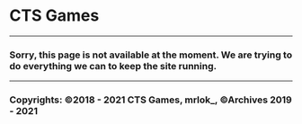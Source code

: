 # CTS Games
---
### Sorry, this page is not available at the moment. We are trying to do everything we can to keep the site running.

<!-- ### Please wait a bit, we are trying to transfer you to the main page! -->
---
### Copyrights: ©2018 - 2021 CTS Games, mrlok_, ©Archives 2019 - 2021

<head>
<link rel="apple-touch-icon" sizes="57x57" href="./favicon/apple-icon-57x57.png">
<link rel="apple-touch-icon" sizes="60x60" href="./favicon/apple-icon-60x60.png">
<link rel="apple-touch-icon" sizes="72x72" href="./favicon/apple-icon-72x72.png">
<link rel="apple-touch-icon" sizes="76x76" href="./favicon/apple-icon-76x76.png">
<link rel="apple-touch-icon" sizes="114x114" href="./favicon/apple-icon-114x114.png">
<link rel="apple-touch-icon" sizes="120x120" href="./favicon/apple-icon-120x120.png">
<link rel="apple-touch-icon" sizes="144x144" href="./favicon/apple-icon-144x144.png">
<link rel="apple-touch-icon" sizes="152x152" href="./favicon/apple-icon-152x152.png">
<link rel="apple-touch-icon" sizes="180x180" href="./favicon/apple-icon-180x180.png">
<link rel="icon" type="image/png" sizes="192x192"  href="/android-icon-192x192.png">
<link rel="icon" type="image/png" sizes="32x32" href="./favicon/favicon-32x32.png">
<link rel="icon" type="image/png" sizes="96x96" href="./favicon/favicon-96x96.png">
<link rel="icon" type="image/png" sizes="16x16" href="./favicon/favicon-16x16.png">
<link rel="manifest" href="./favicon/manifest.json">
<meta name="msapplication-TileColor" content="#ffffff">
<meta name="msapplication-TileImage" content="./favicon/ms-icon-144x144.png">
<meta name="theme-color" content="#ffffff">  
</head>



```html

```
<!--
<head>
<title>CTS Games</title>
<meta http-equiv="refresh" content="5;URL=./homepage.html" />
</head>
-->
